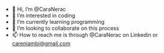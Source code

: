 - 👋 Hi, I’m @CaraNerac
- 👀 I’m interested in coding
- 🌱 I’m currently learning programming
- 💞️ I’m looking to collaborate on this process
- 📫 How to reach me  is through @CaraNerac on Linkedin or carenjambi@gmail.com

<!---
CaraNerac/CaraNerac is a ✨ special ✨ repository because its `README.md` (this file) appears on your GitHub profile.
You can click the Preview link to take a look at your changes.
--->
